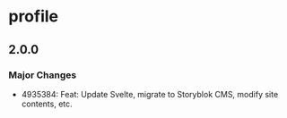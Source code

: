 # profile

## 2.0.0

### Major Changes

- 4935384: Feat: Update Svelte, migrate to Storyblok CMS, modify site contents, etc.

